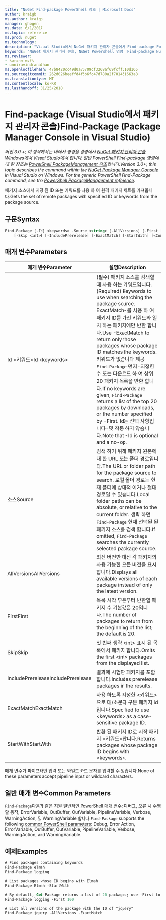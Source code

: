 ```yaml
---
title: "NuGet Find-package PowerShell 참조 | Microsoft Docs"
author: kraigb
ms.author: kraigb
manager: ghogen
ms.date: 6/1/2017
ms.topic: reference
ms.prod: nuget
ms.technology: 
description: "Visual Studio에서 NuGet 패키지 관리자 콘솔에서 Find-package PowerShell 명령에 대 한 참조입니다."
keywords: "NuGet 패키지 관리자 콘솔, NuGet Powershell 명령, Find-package NuGet Powershell 참조"
ms.reviewer:
- karann-msft
- unniravindranathan
ms.openlocfilehash: 47b8420cc49d0a76709cf3268af69fcff310d165
ms.sourcegitcommit: 262d026beeffd4f3b6fc47d780a2f701451663a8
ms.translationtype: MT
ms.contentlocale: ko-KR
ms.lasthandoff: 01/25/2018
---
```

# <a name="find-package-package-manager-console-in-visual-studio"></a><span data-ttu-id="63d6b-104">Find-package (Visual Studio에서 패키지 관리자 콘솔)</span><span class="sxs-lookup"><span data-stu-id="63d6b-104">Find-Package (Package Manager Console in Visual Studio)</span></span>

<span data-ttu-id="63d6b-105">*버전 3.0 +; 이 항목에서는 내에서 명령을 설명에서 [NuGet 패키지 관리자 콘솔](Package-Manager-Console.md) Windows에서 Visual Studio에서 합니다. 일반 PowerShell Find-package 명령에 대 한 참조는 [PowerShell PackageManagement 참조](/powershell/module/packagemanagement/?view=powershell-6)합니다.*</span><span class="sxs-lookup"><span data-stu-id="63d6b-105">*Version 3.0+; this topic describes the command within the [NuGet Package Manager Console](Package-Manager-Console.md) in Visual Studio on Windows. For the generic PowerShell Find-Package command, see the [PowerShell PackageManagement reference](/powershell/module/packagemanagement/?view=powershell-6).*</span></span>

<span data-ttu-id="63d6b-106">패키지 소스에서 지정 된 ID 또는 키워드를 사용 하 여 원격 패키지 세트를 가져옵니다.</span><span class="sxs-lookup"><span data-stu-id="63d6b-106">Gets the set of remote packages with specified ID or keywords from the package source.</span></span>

## <a name="syntax"></a><span data-ttu-id="63d6b-107">구문</span><span class="sxs-lookup"><span data-stu-id="63d6b-107">Syntax</span></span>

```ps
Find-Package [-Id] <keywords> -Source <string> [-AllVersions] [-First [<int>]]
    [-Skip <int>] [-IncludePrerelease] [-ExactMatch] [-StartWith] [<CommonParameters>]
```

## <a name="parameters"></a><span data-ttu-id="63d6b-108">매개 변수</span><span class="sxs-lookup"><span data-stu-id="63d6b-108">Parameters</span></span>

| <span data-ttu-id="63d6b-109">매개 변수</span><span class="sxs-lookup"><span data-stu-id="63d6b-109">Parameter</span></span> | <span data-ttu-id="63d6b-110">설명</span><span class="sxs-lookup"><span data-stu-id="63d6b-110">Description</span></span> |
| --- | --- |
| <span data-ttu-id="63d6b-111">Id &lt;키워드&gt;</span><span class="sxs-lookup"><span data-stu-id="63d6b-111">Id &lt;keywords&gt;</span></span> | <span data-ttu-id="63d6b-112">(필수) 패키지 소스를 검색할 때 사용 하는 키워드입니다.</span><span class="sxs-lookup"><span data-stu-id="63d6b-112">(Required) Keywords to use when searching the package source.</span></span> <span data-ttu-id="63d6b-113">ExactMatch-를 사용 하 여 패키지 ID를 가진 키워드와 일치 하는 패키지에만 반환 합니다.</span><span class="sxs-lookup"><span data-stu-id="63d6b-113">Use -ExactMatch to return only those packages whose package ID matches the keywords.</span></span> <span data-ttu-id="63d6b-114">키워드가 없습니다 제공 `Find-Package` 먼저-지정한 수 또는 다운로드 하 여 상위 20 패키지 목록을 반환 합니다.</span><span class="sxs-lookup"><span data-stu-id="63d6b-114">If no keywords are given, `Find-Package` returns a list of the top 20 packages by downloads, or the number specified by -First.</span></span> <span data-ttu-id="63d6b-115">Id는 선택 사항입니다-및 작동 하지 않습니다.</span><span class="sxs-lookup"><span data-stu-id="63d6b-115">Note that -Id is optional and a no-op.</span></span> |
| <span data-ttu-id="63d6b-116">소스</span><span class="sxs-lookup"><span data-stu-id="63d6b-116">Source</span></span> | <span data-ttu-id="63d6b-117">검색 하기 위해 패키지 원본에 대 한 URL 또는 폴더 경로입니다.</span><span class="sxs-lookup"><span data-stu-id="63d6b-117">The URL or folder path for the package source to search.</span></span> <span data-ttu-id="63d6b-118">로컬 폴더 경로는 현재 폴더에 상대적 이거나 절대 경로일 수 있습니다.</span><span class="sxs-lookup"><span data-stu-id="63d6b-118">Local folder paths can be absolute, or relative to the current folder.</span></span> <span data-ttu-id="63d6b-119">생략 하면 `Find-Package` 현재 선택된 된 패키지 소스를 검색 합니다.</span><span class="sxs-lookup"><span data-stu-id="63d6b-119">If omitted, `Find-Package` searches the currently selected package source.</span></span> |
| <span data-ttu-id="63d6b-120">AllVersions</span><span class="sxs-lookup"><span data-stu-id="63d6b-120">AllVersions</span></span> | <span data-ttu-id="63d6b-121">최신 버전만 대신 각 패키지의 사용 가능한 모든 버전을 표시합니다.</span><span class="sxs-lookup"><span data-stu-id="63d6b-121">Displays all available versions of each package instead of only the latest version.</span></span> |
| <span data-ttu-id="63d6b-122">First</span><span class="sxs-lookup"><span data-stu-id="63d6b-122">First</span></span> | <span data-ttu-id="63d6b-123">목록 시작 부분부터 반환할 패키지 수 기본값은 20입니다.</span><span class="sxs-lookup"><span data-stu-id="63d6b-123">The number of packages to return from the beginning of the list; the default is 20.</span></span> |
| <span data-ttu-id="63d6b-124">Skip</span><span class="sxs-lookup"><span data-stu-id="63d6b-124">Skip</span></span> | <span data-ttu-id="63d6b-125">첫 번째 생략 &lt;int&gt; 표시 된 목록에서 패키지 합니다.</span><span class="sxs-lookup"><span data-stu-id="63d6b-125">Omits the first &lt;int&gt; packages from the displayed list.</span></span>  |
| <span data-ttu-id="63d6b-126">IncludePrerelease</span><span class="sxs-lookup"><span data-stu-id="63d6b-126">IncludePrerelease</span></span> | <span data-ttu-id="63d6b-127">결과에 시험판 패키지를 포함합니다.</span><span class="sxs-lookup"><span data-stu-id="63d6b-127">Includes prerelease packages in the results.</span></span> |
| <span data-ttu-id="63d6b-128">ExactMatch</span><span class="sxs-lookup"><span data-stu-id="63d6b-128">ExactMatch</span></span> | <span data-ttu-id="63d6b-129">사용 하도록 지정한 &lt;키워드&gt; 으로 대/소문자 구분 패키지 id입니다.</span><span class="sxs-lookup"><span data-stu-id="63d6b-129">Specified to use &lt;keywords&gt; as a case-sensitive package ID.</span></span> |
| <span data-ttu-id="63d6b-130">StartWith</span><span class="sxs-lookup"><span data-stu-id="63d6b-130">StartWith</span></span> | <span data-ttu-id="63d6b-131">반환 된 패키지 ID로 시작 패키지 &lt;키워드&gt;합니다.</span><span class="sxs-lookup"><span data-stu-id="63d6b-131">Returns packages whose package ID begins with &lt;keywords&gt;.</span></span> |

<span data-ttu-id="63d6b-132">매개 변수가 파이프라인 입력 또는 와일드 카드 문자를 입력할 수 있습니다.</span><span class="sxs-lookup"><span data-stu-id="63d6b-132">None of these parameters accept pipeline input or wildcard characters.</span></span>

## <a name="common-parameters"></a><span data-ttu-id="63d6b-133">일반 매개 변수</span><span class="sxs-lookup"><span data-stu-id="63d6b-133">Common Parameters</span></span>

<span data-ttu-id="63d6b-134">`Find-Package`다음과 같은 지원 [일반적인 PowerShell 매개 변수](http://go.microsoft.com/fwlink/?LinkID=113216): 디버그, 오류 시 수행할 동작, ErrorVariable, OutBuffer, OutVariable, PipelineVariable, Verbose, WarningAction, 및 WarningVariable 합니다.</span><span class="sxs-lookup"><span data-stu-id="63d6b-134">`Find-Package` supports the following [common PowerShell parameters](http://go.microsoft.com/fwlink/?LinkID=113216): Debug, Error Action, ErrorVariable, OutBuffer, OutVariable, PipelineVariable, Verbose, WarningAction, and WarningVariable.</span></span>

## <a name="examples"></a><span data-ttu-id="63d6b-135">예제</span><span class="sxs-lookup"><span data-stu-id="63d6b-135">Examples</span></span>

```ps
# Find packages containing keywords
Find-Package elmah
Find-Package logging

# List packages whose ID begins with Elmah
Find-Package Elmah -StartWith

# By default, Get-Package returns a list of 20 packages; use -First to show more
Find-Package logging -First 100

# List all versions of the package with the ID of "jquery"
Find-Package jquery -AllVersions -ExactMatch
```
